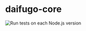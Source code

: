 # daifugo-core

![Run tests on each Node.js version](https://github.com/kjirou/daifugo-core/workflows/Run%20tests%20on%20each%20Node.js%20version/badge.svg)
